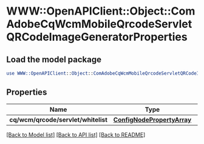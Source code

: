 # WWW::OpenAPIClient::Object::ComAdobeCqWcmMobileQrcodeServletQRCodeImageGeneratorProperties

## Load the model package
```perl
use WWW::OpenAPIClient::Object::ComAdobeCqWcmMobileQrcodeServletQRCodeImageGeneratorProperties;
```

## Properties
Name | Type | Description | Notes
------------ | ------------- | ------------- | -------------
**cq/wcm/qrcode/servlet/whitelist** | [**ConfigNodePropertyArray**](ConfigNodePropertyArray.md) |  | [optional] 

[[Back to Model list]](../README.md#documentation-for-models) [[Back to API list]](../README.md#documentation-for-api-endpoints) [[Back to README]](../README.md)


